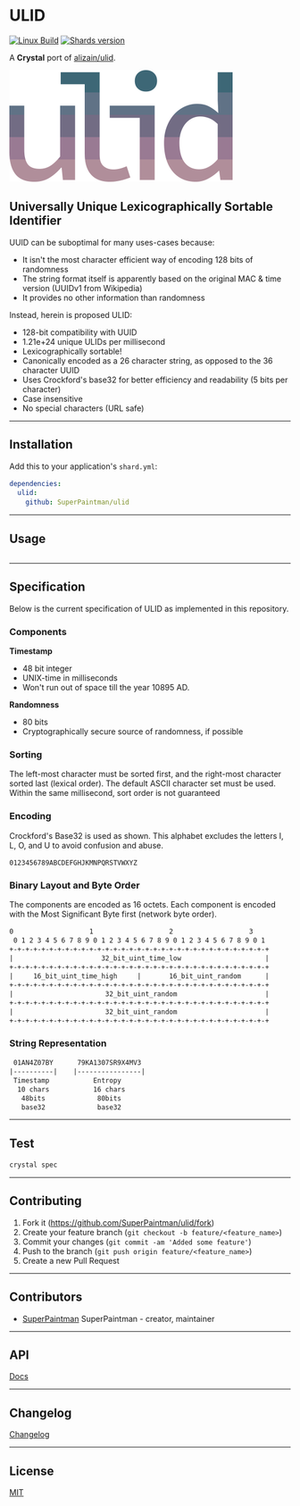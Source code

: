# ULID

[![Linux Build][travis-image]][travis-url]
[![Shards version][shards-image]][shards-url]

A **Crystal** port of [alizain/ulid][origin-lib-url].


![Logo][logo-image]


## Universally Unique Lexicographically Sortable Identifier

UUID can be suboptimal for many uses-cases because:

- It isn't the most character efficient way of encoding 128 bits of randomness
- The string format itself is apparently based on the original MAC & time version (UUIDv1 from Wikipedia)
- It provides no other information than randomness

Instead, herein is proposed ULID:

- 128-bit compatibility with UUID
- 1.21e+24 unique ULIDs per millisecond
- Lexicographically sortable!
- Canonically encoded as a 26 character string, as opposed to the 36 character UUID
- Uses Crockford's base32 for better efficiency and readability (5 bits per character)
- Case insensitive
- No special characters (URL safe)


--------------------------------------------------------------------------------

## Installation

Add this to your application's `shard.yml`:

```yaml
dependencies:
  ulid:
    github: SuperPaintman/ulid
```


--------------------------------------------------------------------------------

## Usage

```crystal
```


--------------------------------------------------------------------------------

## Specification

Below is the current specification of ULID as implemented in this repository.


### Components

**Timestamp**
- 48 bit integer
- UNIX-time in milliseconds
- Won't run out of space till the year 10895 AD.

**Randomness**
- 80 bits
- Cryptographically secure source of randomness, if possible


### Sorting

The left-most character must be sorted first, and the right-most character
sorted last (lexical order). The default ASCII character set must be used.
Within the same millisecond, sort order is not guaranteed


### Encoding

Crockford's Base32 is used as shown. This alphabet excludes the letters I, L, O,
and U to avoid confusion and abuse.

```
0123456789ABCDEFGHJKMNPQRSTVWXYZ
```


### Binary Layout and Byte Order

The components are encoded as 16 octets. Each component is encoded with the Most
Significant Byte first (network byte order).

```
0                   1                   2                   3
 0 1 2 3 4 5 6 7 8 9 0 1 2 3 4 5 6 7 8 9 0 1 2 3 4 5 6 7 8 9 0 1
+-+-+-+-+-+-+-+-+-+-+-+-+-+-+-+-+-+-+-+-+-+-+-+-+-+-+-+-+-+-+-+-+
|                      32_bit_uint_time_low                     |
+-+-+-+-+-+-+-+-+-+-+-+-+-+-+-+-+-+-+-+-+-+-+-+-+-+-+-+-+-+-+-+-+
|     16_bit_uint_time_high     |       16_bit_uint_random      |
+-+-+-+-+-+-+-+-+-+-+-+-+-+-+-+-+-+-+-+-+-+-+-+-+-+-+-+-+-+-+-+-+
|                       32_bit_uint_random                      |
+-+-+-+-+-+-+-+-+-+-+-+-+-+-+-+-+-+-+-+-+-+-+-+-+-+-+-+-+-+-+-+-+
|                       32_bit_uint_random                      |
+-+-+-+-+-+-+-+-+-+-+-+-+-+-+-+-+-+-+-+-+-+-+-+-+-+-+-+-+-+-+-+-+
```


### String Representation

```
 01AN4Z07BY      79KA1307SR9X4MV3
|----------|    |----------------|
 Timestamp           Entropy
  10 chars           16 chars
   48bits             80bits
   base32             base32
```


--------------------------------------------------------------------------------

## Test

```sh
crystal spec
```


--------------------------------------------------------------------------------

## Contributing

1. Fork it (<https://github.com/SuperPaintman/ulid/fork>)
2. Create your feature branch (`git checkout -b feature/<feature_name>`)
3. Commit your changes (`git commit -am 'Added some feature'`)
4. Push to the branch (`git push origin feature/<feature_name>`)
5. Create a new Pull Request


--------------------------------------------------------------------------------

## Contributors

- [SuperPaintman](https://github.com/SuperPaintman) SuperPaintman - creator, maintainer


--------------------------------------------------------------------------------

## API
[Docs][docs-url]


--------------------------------------------------------------------------------

## Changelog
[Changelog][changelog-url]


--------------------------------------------------------------------------------

## License

[MIT][license-url]


[license-url]: LICENSE
[changelog-url]: CHANGELOG.md
[docs-url]: https://superpaintman.github.io/ulid/
[logo-image]: README/logo.png
[origin-lib-url]: https://github.com/alizain/ulid
[travis-image]: https://img.shields.io/travis/SuperPaintman/ulid/master.svg?label=linux
[travis-url]: https://travis-ci.org/SuperPaintman/ulid
[shards-image]: https://img.shields.io/github/tag/superpaintman/ulid.svg?label=shards
[shards-url]: https://github.com/superpaintman/ulid

